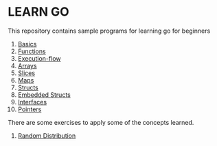# LEARN GO

This repository contains sample programs for learning go for beginners

1. [Basics](01-basics/basics.go)
2. [Functions](02-functions/functions.go)
3. [Execution-flow](03-execution-flow/execution-flow.go)
4. [Arrays](04-arrays/arrays.go)
5. [Slices](05-slices/slices.go)
6. [Maps](06-maps/maps.go)
7. [Structs](07-structs/structs.go)
8. [Embedded Structs](08-embedded-structs/embedded-structs.go)
9. [Interfaces](09-interfaces/interfaces.go)
9. [Pointers](10-pointers/pointers.go)

There are some exercises to apply some of the concepts learned.
1. [Random Distribution](exercises/01-random-distribution.go)